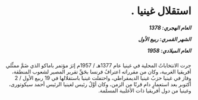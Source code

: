 <h1 dir="rtl">استقلال غينيا  .</h1>

<h5 dir="rtl">العام الهجري:  1378

الشهر القمري: ربيع الأول

العام الميلادي: 1958</h5>

<p dir="rtl">جرت الانتخاباتُ المحلية في غينيا عام 1377هـ / 1957م إثرَ مؤتمر باماكو الذي ضَمَّ ممثِّلي أفريقيا الغربية، وكان من مقرراته اعترافُ فرنسا بحَقِّ تقرير المصير لشعوب المنطقة، وفاز في غينيا حزبُ غينيا الديمقراطي، واحتفلت غينيا باستقلالها في 19 ربيع الأول / 2 أكتوبر بعد استعمارٍ دام قرنًا من الزمن، وكان أوَّلُ رئيس لغينيا الرئيس أحمد سيكوتورى، وغينيا من دول أفريقيا ذات الأغلبية المسلمة.</p></br>
